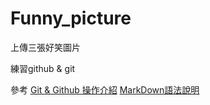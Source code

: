 # Funny_picture
上傳三張好笑圖片

練習github & git

參考 [Git & Github 操作介紹](https://www.youtube.com/watch?v=A8Bc4IhCOmM)
[MarkDown語法說明](http://markdown.tw/)
